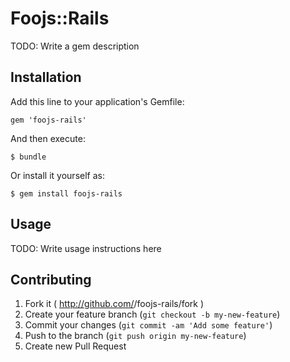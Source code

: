 # Foojs::Rails

TODO: Write a gem description

## Installation

Add this line to your application's Gemfile:

    gem 'foojs-rails'

And then execute:

    $ bundle

Or install it yourself as:

    $ gem install foojs-rails

## Usage

TODO: Write usage instructions here

## Contributing

1. Fork it ( http://github.com/<my-github-username>/foojs-rails/fork )
2. Create your feature branch (`git checkout -b my-new-feature`)
3. Commit your changes (`git commit -am 'Add some feature'`)
4. Push to the branch (`git push origin my-new-feature`)
5. Create new Pull Request
